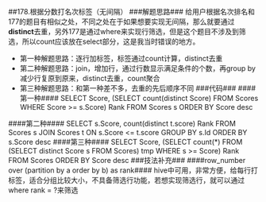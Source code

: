 ##178.根据分数打名次标签（无间隔）
###解题思路###
给用户根据名次排名和177的题目有相似之处，不同之处在于如果想要实现无间隔，那么就要通过**distinct**去重，另外177是通过where来实现行筛选，但是这个题目不涉及到筛选，所以count应该放在select部分，这是我当时错误的地方。

- 第一种解题思路：逐行加标签，标签通过count计算，distinct去重
- 第二种解题思路：join，增加行，通过行数显示满足条件的个数，再group by减少行复原到原来，distinct去重，count聚合
- 第三种解题思路：和第一种差不多，去重的先后顺序不同
###代码###
####第一种####
    SELECT
      Score,
      (SELECT count(distinct Score) FROM Scores WHERE Score >= s.Score) Rank
    FROM Scores s
    ORDER BY Score desc
    
####第二种####
    SELECT s.Score, count(distinct t.score) Rank
    FROM Scores s JOIN Scores t ON s.Score <= t.score
    GROUP BY s.Id
    ORDER BY s.Score desc
####第三种####
    SELECT
    Score,
    (SELECT count(*) FROM (SELECT distinct Score s FROM Scores) tmp WHERE s >= Score) Rank
    FROM Scores
    ORDER BY Score desc
###技法补充###
####row_number over (partition by a order by b) as rank####
hive中可用，非常方便，给每行打标签，适合分组比较大小，不具备筛选行功能，若想实现筛选行，就可以通过where rank = ?来筛选

